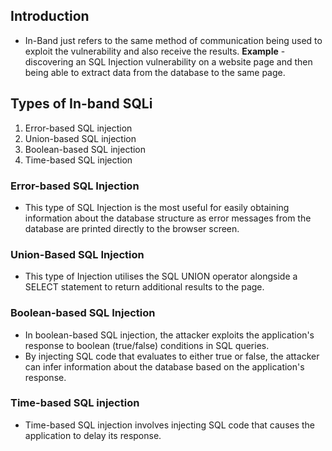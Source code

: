 ## Introduction
- In-Band just refers to the same method of communication being used to exploit the vulnerability and also receive the results.
**Example** - 
discovering an SQL Injection vulnerability on a website page and then being able to extract data from the database to the same page.

## Types of In-band SQLi
1. Error-based SQL injection
2. Union-based SQL injection
3. Boolean-based SQL injection
4. Time-based SQL injection

### Error-based SQL Injection
- This type of SQL Injection is the most useful for easily obtaining information about the database structure as error messages from the database are printed directly to the browser screen.

### Union-Based SQL Injection
- This type of Injection utilises the SQL UNION operator alongside a SELECT statement to return additional results to the page.

### Boolean-based SQL Injection
- In boolean-based SQL injection, the attacker exploits the application's response to boolean (true/false) conditions in SQL queries.
- By injecting SQL code that evaluates to either true or false, the attacker can infer information about the database based on the application's response.

### Time-based SQL injection
- Time-based SQL injection involves injecting SQL code that causes the application to delay its response.








